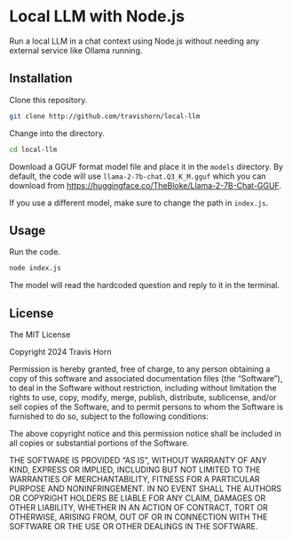 # Local LLM with Node.js

Run a local LLM in a chat context using Node.js without needing any external
service like Ollama running.

## Installation

Clone this repository.

```sh
git clone http://github.com/travishorn/local-llm
```

Change into the directory.

```sh
cd local-llm
```

Download a GGUF format model file and place it in the `models` directory. By
default, the code will use `llama-2-7b-chat.Q3_K_M.gguf` which you can download
from https://huggingface.co/TheBloke/Llama-2-7B-Chat-GGUF.

If you use a different model, make sure to change the path in `index.js`.

## Usage

Run the code.

```sh
node index.js
```

The model will read the hardcoded question and reply to it in the terminal.

## License

The MIT License

Copyright 2024 Travis Horn

Permission is hereby granted, free of charge, to any person obtaining a copy of
this software and associated documentation files (the “Software”), to deal in
the Software without restriction, including without limitation the rights to
use, copy, modify, merge, publish, distribute, sublicense, and/or sell copies of
the Software, and to permit persons to whom the Software is furnished to do so,
subject to the following conditions:

The above copyright notice and this permission notice shall be included in all
copies or substantial portions of the Software.

THE SOFTWARE IS PROVIDED “AS IS”, WITHOUT WARRANTY OF ANY KIND, EXPRESS OR
IMPLIED, INCLUDING BUT NOT LIMITED TO THE WARRANTIES OF MERCHANTABILITY, FITNESS
FOR A PARTICULAR PURPOSE AND NONINFRINGEMENT. IN NO EVENT SHALL THE AUTHORS OR
COPYRIGHT HOLDERS BE LIABLE FOR ANY CLAIM, DAMAGES OR OTHER LIABILITY, WHETHER
IN AN ACTION OF CONTRACT, TORT OR OTHERWISE, ARISING FROM, OUT OF OR IN
CONNECTION WITH THE SOFTWARE OR THE USE OR OTHER DEALINGS IN THE SOFTWARE.
